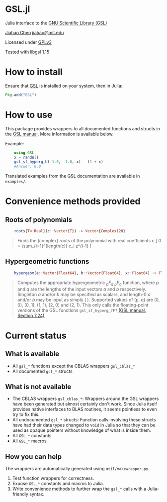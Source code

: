 GSL.jl
======

Julia interface to the [GNU Scientific Library (GSL)](http://www.gnu.org/software/gsl)

[Jiahao Chen](http://github.com/jiahao) <jiahao@mit.edu>

Licensed under [GPLv3](http://www.gnu.org/copyleft/gpl.html)

Tested with [libgsl](http://www.gnu.org/software/gsl) 1.15

# How to install

Ensure that [GSL](http://www.gnu.org/software/gsl) is installed on your system, then in Julia:
```julia
Pkg.add("GSL")
```

# How to use

This package provides wrappers to all documented functions and structs in the
[GSL manual](http://www.gnu.org/software/gsl/manual/html_node).
More information is available below.

Example:
```julia
    using GSL
    x = randn()
    gsl_sf_hyperg_U(-1.0, -1.0, x) - (1 + x)
    #Answer: 0.0
```

Translated examples from the GSL documentation are available in `examples/`.

# Convenience methods provided

<script type="text/javascript"
   src="http://cdn.mathjax.org/mathjax/latest/MathJax.js">

</script>

## Roots of polynomials
```julia
    roots{T<:Real}(c::Vector{T}) -> Vector{Complex128}
```
> Finds the (complex) roots of the polynomial with real coefficients c
> \[
> 0 = \sum_{i=1}^{length(c)} c_i z^{i-1}
> \]

## Hypergeometric functions
```julia
    hypergeom(a::Vector{Float64}, b::Vector{Float64}, x::Float64) -> Float64
```
> Computes the appropriate hypergeometric ${}_p F_q$ *<sub>p</sub>F<sub>q</sub>* function,
> where *p* and *q* are the lengths of the input vectors *a* and *b*
> respectively.
> Singleton *a* and/or *b* may be specified as scalars, and length-0 *a* and/or
> *b* may be input as simply `[]`.
> Supported values of (p, q) are (0, 0), (0, 1), (1, 1), (2, 0) and (2, 1).
> This only calls the floating-point versions of the GSL functions
> `gsl_sf_hyperg_?F?` [(GSL manual, Section 7.24)](http://www.gnu.org/software/gsl/manual/html_node/Hypergeometric-Functions.html)

# Current status

## What is available
* All `gsl_*` functions except the CBLAS wrappers `gsl_cblas_*`
* All documented `gsl_*` structs

## What is not available
* The CBLAS wrappers `gsl_cblas_*`:
  Wrappers around the GSL wrappers have been generated but almost certainly don't work. 
  Since Julia itself provides native interfaces to BLAS routines, it seems pointless to
  even try to fix this.
* All undocumented `gsl_*` structs:
  Function calls involving these structs have had their data types changed to `Void`
  in Julia so that they can be used as opaque pointers without knowledge of what is
  inside them.
* All `GSL_*` constants
* All `GSL_*` macros

## How you can help

The wrappers are automatically generated using `util/makewrapper.py`.

1. Test function wrappers for correctness.
2. Expose `GSL_*` constants and macros to Julia.
3. Write convenience methods to further wrap the `gsl_*` calls with a Julia-
   friendly syntax.

